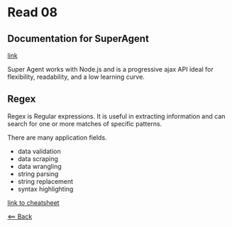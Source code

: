 # Read 08

## Documentation for SuperAgent
[link](https://visionmedia.github.io/superagent/)

Super Agent works with Node.js and is a progressive ajax API ideal for flexibility, readability, and a low learning curve.

## Regex
Regex is Regular expressions. It is useful in extracting information and can search for one or more matches of specific patterns.

There are many application fields.
- data validation
- data scraping
- data wrangling
- string parsing
- string replacement
- syntax highlighting


[link to cheatsheet](https://medium.com/factory-mind/regex-tutorial-a-simple-cheatsheet-by-examples-649dc1c3f285)

[<== Back](https://simoneodegard.github.io/reading-notes/)
